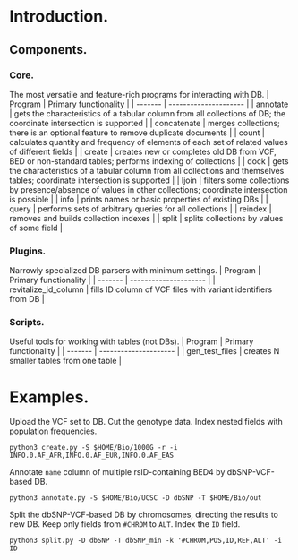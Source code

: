 # Introduction.
## Components.
### Core.
The most versatile and feature-rich programs for interacting with DB.
| Program | Primary functionality |
| ------- | --------------------- |
| annotate | gets the characteristics of a tabular column from all collections of DB; the coordinate intersection is supported |
| concatenate | merges collections; there is an optional feature to remove duplicate documents |
| count | calculates quantity and frequency of elements of each set of related values of different fields |
| create | creates new or completes old DB from VCF, BED or non-standard tables; performs indexing of collections |
| dock | gets the characteristics of a tabular column from all collections and themselves tables; coordinate intersection is supported |
| ljoin | filters some collections by presence/absence of values in other collections; coordinate intersection is possible |
| info | prints names or basic properties of existing DBs |
| query | performs sets of arbitrary queries for all collections |
| reindex | removes and builds collection indexes |
| split | splits collections by values of some field |

### Plugins.
Narrowly specialized DB parsers with minimum settings.
| Program | Primary functionality |
| ------- | --------------------- |
| revitalize_id_column | fills ID column of VCF files with variant identifiers from DB |

### Scripts.
Useful tools for working with tables (not DBs).
| Program | Primary functionality |
| ------- | --------------------- |
| gen_test_files | creates N smaller tables from one table |

# Examples.
Upload the VCF set to DB. Cut the genotype data. Index nested fields with population frequencies.
```
python3 create.py -S $HOME/Bio/1000G -r -i INFO.0.AF_AFR,INFO.0.AF_EUR,INFO.0.AF_EAS
```

Annotate `name` column of multiple rsID-containing BED4 by dbSNP-VCF-based DB.
```
python3 annotate.py -S $HOME/Bio/UCSC -D dbSNP -T $HOME/Bio/out
```

Split the dbSNP-VCF-based DB by chromosomes, directing the results to new DB. Keep only fields from `#CHROM` to `ALT`. Index the `ID` field.
```
python3 split.py -D dbSNP -T dbSNP_min -k '#CHROM,POS,ID,REF,ALT' -i ID
```
